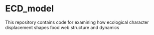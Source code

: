 # ECD_model
This repository contains code for examining how ecological character displacement shapes food web structure and dynamics
